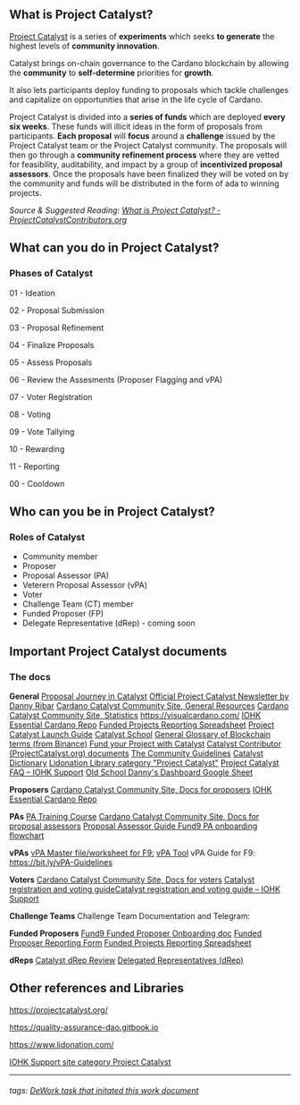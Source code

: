## What is Project Catalyst?

[Project Catalyst](https://iohk.io/en/blog/posts/2021/02/12/our-million-dollar-baby-project-catalyst/) is a series of **experiments** which seeks **to generate** the highest levels of **community innovation**. 

Catalyst brings on-chain governance to the Cardano blockchain by allowing the **community** to **self-determine** priorities for **growth**. 

It also lets participants deploy funding to proposals which tackle challenges and capitalize on opportunities that arise in the life cycle of Cardano.

Project Catalyst is divided into a **series of funds** which are deployed **every six weeks**. 
These funds will illicit ideas in the form of proposals from participants. **Each proposal** will **focus** around a **challenge** issued by the Project Catalyst team or the Project Catalyst community. The proposals will then go through a **community refinement process** where they are vetted for feasibility, auditability, and impact by a group of **incentivized proposal assessors**. Once the proposals have been finalized they will be voted on by the community and funds will be distributed in the form of ada to winning projects. 

*Source & Suggested Reading: [What is Project Catalyst? - ProjectCatalystContributors.org]( https://docs.catalystcontributors.org/project-catalyst/project-catalyst/what-is-project-catalyst)*

## What can you do in Project Catalyst?

### Phases of Catalyst

01 - Ideation

02 - Proposal Submission

03 - Proposal Refinement

04 - Finalize Proposals

05 - Assess Proposals

06 - Review the Assesments (Proposer Flagging and vPA)

07 - Voter Registration

08 - Voting

09 - Vote Tallying

10 - Rewarding

11 - Reporting

00 - Cooldown


## Who can you be in Project Catalyst?

### Roles of Catalyst
* Community member 
* Proposer
* Proposal Assessor (PA)
* Veterern Proposal Assessor (vPA)
* Voter
* Challenge Team (CT) member
* Funded Proposer (FP)
* Delegate Representative (dRep) - coming soon



## Important Project Catalyst documents

### The docs

**General**
[Proposal Journey in Catalyst](https://bit.ly/Catalyst-Proposal-Journey)
[Official Project Catalyst Newsletter by Danny Ribar](https://us20.campaign-archive.com/home/?u=26d3b656ecc43aa6f3063eaed&id=2451b43b07)
[Cardano Catalyst Community Site, General Resources](https://cardanocataly.st/resources/)
[Cardano Catalyst Community Site, Statistics](https://cardanocataly.st/statistics/)
https://visualcardano.com/
[IOHK Essential Cardano Repo](https://github.com/input-output-hk/essential-cardano/blob/main/essential-cardano-list.md)
[Funded Projects Reporting Spreadsheet](https://bit.ly/FundedProjectsReporting)
[Project Catalyst Launch Guide](https://bit.ly/Fund9-Launch-Guide)
[Catalyst School](https://linktr.ee/CatalystSchool)
[General Glossary of Blockchain terms (from Binance)](https://academy.binance.com/en/glossary)
[Fund your Project with Catalyst](https://developers.cardano.org/docs/governance/project-catalyst/)
[Catalyst Contributor (ProjectCatalyst.org) documents](https://docs.catalystcontributors.org/project-catalyst/)
[The Community Guidelines](https://docs.google.com/document/d/1G__eWrmsUxecET2e3zIniPSQJ-FWI1YAGJ-vLwzm8U8)
[Catalyst Dictionary](https://docs.google.com/document/d/1LoShS8PKFQkEOr--osg7TizzwIYDUTmLHU5uwzOuuik/edit)
[Lidonation Library category "Project Catalyst"](https://www.lidonation.com/en/categories/project-catalyst)
[Project Catalyst FAQ – IOHK Support](https://iohk.zendesk.com/hc/en-us/articles/900006490763-Project-Catalyst-FAQ)
[Old School Danny's Dashboard Google Sheet](https://docs.google.com/spreadsheets/d/15R-Vbajy4t4fGs1TipNMfL1pEO9cwdn6WV13lKviX4Q/edit#gid=755717523)


**Proposers**
[Cardano Catalyst Community Site, Docs for proposers](https://cardanocataly.st/proposers/)
[IOHK Essential Cardano Repo](https://github.com/input-output-hk/essential-cardano/blob/main/essential-cardano-list.md)


**PAs**
[PA Training Course](https://blockchainlearning.center/courses/proposal-assessor-training-for-cardano-project-catalyst/)
[Cardano Catalyst Community Site, Docs for proposal assessors](https://cardanocataly.st/proposal-assessor/)
[Proposal Assessor Guide Fund9 ](https://bit.ly/Catalyst-PA-Guide)
[PA onboarding flowchart](https://miro.com/app/board/uXjVOLAnZMI=/) 


**vPAs**
[vPA Master file/worksheet for F9:](https://bit.ly/vPA-Master-File)
[vPA Tool](https://cardanocataly.st/vpa-tool/#/)
vPA Guide for F9: https://bit.ly/vPA-Guidelines


**Voters**
[Cardano Catalyst Community Site, Docs for voters](https://cardanocataly.st/voters/)
[Catalyst registration and voting guideCatalyst registration and voting guide – IOHK Support](https://iohk.zendesk.com/hc/en-us/articles/900005679386-Catalyst-registration-and-voting-guide)


**Challenge Teams**
Challenge Team Documentation and Telegram:



**Funded Proposers**
[Fund9 Funded Proposer Onboarding doc](https://docs.google.com/document/d/1UmxkYlYru1BFEvoicdhS7KIO1Ld2zkLTCCtklJLoKD4/edit)
[Funded Proposer Reporting Form](https://bit.ly/CatalystMonthlyReport)
[Funded Projects Reporting Spreadsheet](https://bit.ly/FundedProjectsReporting)

**dReps**
[Catalyst dRep Review](https://docs.google.com/document/d/1LXtBMIk9NjvsrEMZkD2LvZO15giPDoJZj1xROUgDwl4/edit)
[Delegated Representatives (dRep)](https://quality-assurance-dao.gitbook.io/community-governance-oversight/dreps-delegated-voting/delegated-voting-drep)

## Other references and Libraries
https://projectcatalyst.org/

https://quality-assurance-dao.gitbook.io

https://www.lidonation.com/

[IOHK Support site category Project Catalyst](https://iohk.zendesk.com/hc/en-us/sections/4404313438617-Project-Catalyst)


--------

###### tags: [DeWork task that initated this work document](https://app.dework.xyz/littlefish-foundatio/sprint-3-65680?taskId=ef50b06c-c2f3-4714-8473-412a803c14f3)